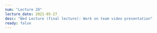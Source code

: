 ```yaml
---
num: "Lecture 28"
lecture_date: 2021-05-27
desc: "Wed Lecture (final lecture): Work on team video presentation"
ready: false
---
```


